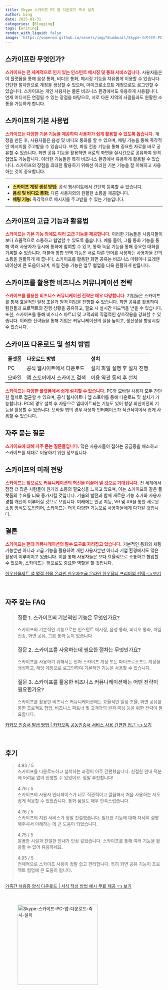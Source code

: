 ```yaml
---
title: Skype 스카이프 PC 앱 다운로드 즉시 설치
author: bing
date: 2025-01-31
categories: [Blogging]
tags: [writing]
render_with_liquid: false
image: 'https://somered.github.io/assets/img/thumbnail/Skype-스카이프-PC-앱-다운로드-즉시-설치.webp'
---
```



<h2 id='스카이프_소개'>스카이프란 무엇인가?</h2>

<p><b><span style="color: #ee2323;">스카이프는 전 세계적으로 인기 있는 인스턴트 메시징 및 통화 서비스입니다.</span></b> 사용자들은 이 플랫폼을 통해 음성 통화, 비디오 통화, 메시징 기능을 자유롭게 이용할 수 있습니다. 간단한 절차만으로 계정을 생성할 수 있으며, 마이크로소프트 계정으로도 로그인할 수 있습니다. 스카이프는 개인 사용자는 물론 비즈니스 환경에서도 유용하게 사용됩니다. 언제 어디서든 연결될 수 있는 장점을 바탕으로, 서로 다른 지역의 사람들과도 원활한 소통을 가능하게 합니다.</p>

<h2 id='스카이프_기본_사용법'>스카이프의 기본 사용법</h2>

<p><b><span style="color: #ee2323;">스카이프는 다양한 기본 기능을 제공하여 사용자가 쉽게 활용할 수 있도록 돕습니다.</span></b> 계정을 만든 후, 사용자들은 음성 및 비디오 통화를 할 수 있으며, 채팅 기능을 통해 즉각적인 메시지를 주고받을 수 있습니다. 또한, 파일 전송 기능을 통해 중요한 자료를 바로 공유할 수 있습니다. 화면 공유 기능을 활용하면 서로의 화면을 실시간으로 공유하여 원격 협업도 가능합니다. 이러한 기능들은 특히 비즈니스 환경에서 유용하게 활용될 수 있습니다. 스카이프의 장점을 최대한 활용하기 위해선 이러한 기본 기능을 잘 이해하고 사용하는 것이 중요합니다.</p>

<hr />

<ul>
    <li><b><span style="background-color: #ffe066;">스카이프 계정 생성 방법:</span></b> 공식 웹사이트에서 간단히 등록할 수 있습니다.</li>
    <li><b><span style="background-color: #ffe066;">음성 및 비디오 통화:</span></b> 다른 사용자와의 원활한 소통을 제공합니다.</li>
    <li><b><span style="background-color: #ffe066;">채팅 기능:</span></b> 즉각적으로 메시지를 주고받을 수 있는 기능입니다.</li>
</ul>

<hr />

<h2 id='고급_기능_및_활용법'>스카이프의 고급 기능과 활용법</h2>

<p><b><span style="color: #ee2323;">스카이프는 기본 기능 외에도 여러 고급 기능을 제공합니다.</span></b> 이러한 기능들은 사용자들이 보다 효율적으로 소통하고 협업할 수 있도록 돕습니다. 예를 들어, 그룹 통화 기능을 통해 여러 사용자가 동시에 통화에 참여할 수 있고, 통화 녹음 기능을 통해 중요한 대화를 기록할 수 있습니다. 더불어 통합 번역 기능은 서로 다른 언어를 사용하는 사용자들 간의 소통을 원활하게 해 줍니다. 스카이프를 활용한 화면 공유는 비즈니스 미팅이나 프레젠테이션에 큰 도움이 되며, 파일 전송 기능은 업무 협업을 더욱 원활하게 만듭니다.</p>

<h2 id='비즈니스_커뮤니케이션_전략'>스카이프를 활용한 비즈니스 커뮤니케이션 전략</h2>

<p><b><span style="color: #ee2323;">스카이프를 활용한 비즈니스 커뮤니케이션 전략은 매우 다양합니다.</span></b> 기업들은 스카이프를 통해 효율적인 일정 조율과 원격 미팅을 진행할 수 있습니다. 화면 공유를 활용하여 팀원들과 프로젝트의 진행 상황을 공유하고, 필요 시 실시간 피드백을 받을 수 있습니다. 또한, 스카이프를 통해 비즈니스 파트너 및 고객과의 직접적인 상호작용을 강화할 수 있습니다. 이러한 전략들을 통해 기업은 커뮤니케이션의 질을 높이고, 생산성을 향상시킬 수 있습니다.</p>

<h2 id='다운로드_및_설치_방법'>스카이프 다운로드 및 설치 방법</h2>

<table>
    <tr>
        <td><b>플랫폼</b></td>
        <td><b>다운로드 방법</b></td>
        <td><b>설치</b></td>
    </tr>
    <tr>
        <td>PC</td>
        <td>공식 웹사이트에서 다운로드</td>
        <td>설치 파일 실행 후 설치 진행</td>
    </tr>
    <tr>
        <td>모바일</td>
        <td>앱 스토어에서 스카이프 검색</td>
        <td>이용 약관 동의 후 설치</td>
    </tr>
</table>

<p><b><span style="color: #ee2323;">스카이프는 다양한 플랫폼에서 쉽게 설치할 수 있습니다.</span></b> PC와 모바일 사용자 모두 간단한 절차로 접근할 수 있으며, 공식 웹사이트나 앱 스토어를 통해 다운로드 및 설치가 가능합니다. PC의 경우 설치 후 자동으로 업데이트되는 기능도 있어 항상 최신버전의 기능을 활용할 수 있습니다. 모바일 앱의 경우 사용자 인터페이스가 직관적이어서 쉽게 사용할 수 있습니다.</p>

<h2 id='자주_묻는_질문'>자주 묻는 질문</h2>

<p><b><span style="color: #ee2323;">스카이프에 대해 자주 묻는 질문들입니다.</span></b> 많은 사용자들이 접하는 궁금증을 해소하고 스카이프를 제대로 이용하기 위한 정보입니다.</p>

<h2 id='미래_전망'>스카이프의 미래 전망</h2>

<p><b><span style="color: #ee2323;">스카이프는 앞으로도 커뮤니케이션의 혁신을 이끌어 낼 것으로 기대됩니다.</span></b> 전 세계에서 점점 더 많은 사람들이 원거리 소통의 필요성을 느끼고 있으며, 이는 스카이프와 같은 플랫폼의 수요를 더욱 증가시킬 것입니다. 기술의 발전과 함께 새로운 기능 추가와 사용자 경험 개선이 이루어질 것으로 보입니다. 미래에는 인공 지능, VR 및 AR을 통한 새로운 소통 방식도 도입되어, 스카이프는 더욱 다양한 기능으로 사용자들에게 다가갈 것입니다.</p>

<h2 id='결론'>결론</h2>

<p><b><span style="color: #ee2323;">스카이프는 현대 커뮤니케이션의 필수 도구로 자리잡고 있습니다.</span></b> 기본적인 통화와 채팅 기능뿐만 아니라 고급 기능을 활용하여 개인 사용자뿐만 아니라 기업 환경에서도 많은 활용이 이루어지고 있습니다. 이를 통해 사용자들은 보다 효율적으로 소통하고 협업할 수 있으며, 스카이프는 앞으로도 중요한 역할을 할 것입니다.</p>


<p><a class="click-button" title="한우선물세트 설 명절 선물 온라인 한우자조금 온라인 한우장터 프리미엄 선택" href="https://somered.github.io/posts/%ED%95%9C%EC%9A%B0%EC%84%A0%EB%AC%BC%EC%84%B8%ED%8A%B8-%EC%84%A4-%EB%AA%85%EC%A0%88-%EC%84%A0%EB%AC%BC-%EC%98%A8%EB%9D%BC%EC%9D%B8-%ED%95%9C%EC%9A%B0%EC%9E%90%EC%A1%B0%EA%B8%88-%EC%98%A8%EB%9D%BC%EC%9D%B8-%ED%95%9C%EC%9A%B0%EC%9E%A5%ED%84%B0-%ED%94%84%EB%A6%AC%EB%AF%B8%EC%97%84-%EC%84%A0%ED%83%9D/" rel="dofollow">한우선물세트 설 명절 선물 온라인 한우자조금 온라인 한우장터 프리미엄 선택 👈 보기</a></p><br>
<h2 id='자주_찾는_FAQ'>자주 찾는 FAQ</h2>
<div itemscope="" itemtype="https://schema.org/FAQPage"> 
<blockquote> 
<div itemscope="" itemprop="mainEntity" itemtype="https://schema.org/Question"> 
<h3 itemprop="name">질문 1. 스카이프의 기본적인 기능은 무엇인가요?</h3> 
<div itemscope="" itemprop="acceptedAnswer" itemtype="https://schema.org/Answer"> 
<span itemprop="text"> 
<p>스카이프의 기본적인 기능으로는 인스턴트 메시징, 음성 통화, 비디오 통화, 파일 전송, 화면 공유, 그룹 통화 등이 있습니다.</p> 
</span> 
</div> 
</div> 

<div itemscope="" itemprop="mainEntity" itemtype="https://schema.org/Question"> 
<h3 itemprop="name">질문 2. 스카이프를 사용하는데 필요한 절차는 무엇인가요?</h3> 
<div itemscope="" itemprop="acceptedAnswer" itemtype="https://schema.org/Answer"> 
<span itemprop="text"> 
<p>스카이프를 사용하기 위해서는 먼저 스카이프 계정 또는 마이크로소프트 계정을 생성하고, 해당 계정으로 로그인하여 기본적인 기능을 사용할 수 있습니다.</p> 
</span> 
</div> 
</div> 

<div itemscope="" itemprop="mainEntity" itemtype="https://schema.org/Question"> 
<h3 itemprop="name">질문 3. 스카이프를 활용한 비즈니스 커뮤니케이션에는 어떤 전략이 필요한가요?</h3> 
<div itemscope="" itemprop="acceptedAnswer" itemtype="https://schema.org/Answer"> 
<span itemprop="text"> 
<p>스카이프를 활용한 비즈니스 커뮤니케이션에는 효율적인 일정 조율, 화면 공유를 통한 프로젝트 협업, 비즈니스 파트너 및 고객과의 원격 미팅 등을 위한 전략이 필요합니다.</p> 
</span> 
</div> 
</div> 
</blockquote> 
</div>
<p><a class="click-button" title="카카오 인증서 발급 방법 | 카카오톡 공동인증서 서비스 사용 간편한 접근" href="https://somered.github.io/posts/%EC%B9%B4%EC%B9%B4%EC%98%A4-%EC%9D%B8%EC%A6%9D%EC%84%9C-%EB%B0%9C%EA%B8%89-%EB%B0%A9%EB%B2%95-%EC%B9%B4%EC%B9%B4%EC%98%A4%ED%86%A1-%EA%B3%B5%EB%8F%99%EC%9D%B8%EC%A6%9D%EC%84%9C-%EC%84%9C%EB%B9%84%EC%8A%A4-%EC%82%AC%EC%9A%A9-%EA%B0%84%ED%8E%B8%ED%95%9C-%EC%A0%91%EA%B7%BC/" rel="dofollow">카카오 인증서 발급 방법 | 카카오톡 공동인증서 서비스 사용 간편한 접근 👈 보기</a></p><br>
<h2 id='후기'>후기</h2>
<div itemscope itemtype="https://schema.org/Product">
  <blockquote>
  <div itemprop="review" itemscope itemtype="https://schema.org/Review">
      <div itemprop="reviewRating" itemscope itemtype="https://schema.org/Rating"> <span itemprop="ratingValue">4.93</span> / <span itemprop="bestRating">5</span> </div>
      <span itemprop="reviewBody">스카이프를 다운로드하고 설치하는 과정이 아주 간편했습니다. 친절한 안내 덕분에 어려움 없이 진행할 수 있었어요. 정말 추천합니다!</span>
  </div>
  <br>
  <div itemprop="review" itemscope itemtype="https://schema.org/Review">
      <div itemprop="reviewRating" itemscope itemtype="https://schema.org/Rating"> <span itemprop="ratingValue">4.76</span> / <span itemprop="bestRating">5</span> </div>
      <span itemprop="reviewBody">스카이프의 사용자 인터페이스가 너무 직관적이고 깔끔해서 처음 사용하는 저도 쉽게 적응할 수 있었습니다. 통화 품질도 매우 만족스럽습니다.</span>
  </div>
  <br>
  <div itemprop="review" itemscope itemtype="https://schema.org/Review">
      <div itemprop="reviewRating" itemscope itemtype="https://schema.org/Rating"> <span itemprop="ratingValue">4.76</span> / <span itemprop="bestRating">5</span> </div>
      <span itemprop="reviewBody">스카이프의 지원 서비스가 정말 친절했습니다. 필요한 기능에 대해 자세히 설명해주셔서 이해하는 데 큰 도움이 되었습니다.</span>
  </div>
  <br>
  <div itemprop="review" itemscope itemtype="https://schema.org/Review">
      <div itemprop="reviewRating" itemscope itemtype="https://schema.org/Rating"> <span itemprop="ratingValue">4.75</span> / <span itemprop="bestRating">5</span> </div>
      <span itemprop="reviewBody">깔끔한 시설과 친절한 안내가 인상 깊었습니다. 스카이프를 통해 여러 기능을 활용할 수 있어 유용하네요.</span>
  </div>
  <br>
  <div itemprop="review" itemscope itemtype="https://schema.org/Review">
      <div itemprop="reviewRating" itemscope itemtype="https://schema.org/Rating"> <span itemprop="ratingValue">4.95</span> / <span itemprop="bestRating">5</span> </div>
      <span itemprop="reviewBody">전체적으로 스카이프 사용이 정말 쉽고 편리합니다. 특히 화면 공유 기능이 프로젝트 협업에 큰 도움이 됩니다.</span>
  </div>
  <br>
  </blockquote>
</div>
<p><a class="click-button" title="가족간 차용증 양식 다운로드 | 서식 작성 방법 예시 무료 제공" href="https://somered.github.io/posts/%EA%B0%80%EC%A1%B1%EA%B0%84-%EC%B0%A8%EC%9A%A9%EC%A6%9D-%EC%96%91%EC%8B%9D-%EB%8B%A4%EC%9A%B4%EB%A1%9C%EB%93%9C-%EC%84%9C%EC%8B%9D-%EC%9E%91%EC%84%B1-%EB%B0%A9%EB%B2%95-%EC%98%88%EC%8B%9C-%EB%AC%B4%EB%A3%8C-%EC%A0%9C%EA%B3%B5/" rel="dofollow">가족간 차용증 양식 다운로드 | 서식 작성 방법 예시 무료 제공 👈 보기</a></p><br>
<figure class="image"><img src="https://somered.github.io/assets/img/thumbnail/Skype-스카이프-PC-앱-다운로드-즉시-설치.webp" alt="Skype-스카이프-PC-앱-다운로드-즉시-설치" width="256" height="256"></figure>